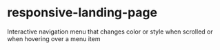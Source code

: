 # responsive-landing-page
Interactive navigation menu that changes color or style when scrolled or when hovering over a menu item 

